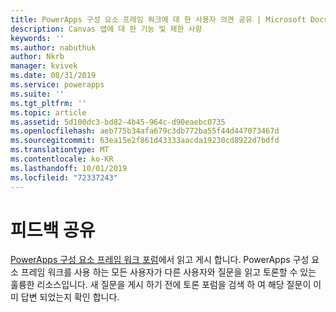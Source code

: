 ```yaml
---
title: PowerApps 구성 요소 프레임 워크에 대 한 사용자 의견 공유 | Microsoft Docs
description: Canvas 앱에 대 한 기능 및 제한 사항
keywords: ''
ms.author: nabuthuk
author: Nkrb
manager: kvivek
ms.date: 08/31/2019
ms.service: powerapps
ms.suite: ''
ms.tgt_pltfrm: ''
ms.topic: article
ms.assetid: 5d100dc3-bd82-4b45-964c-d90eaebc0735
ms.openlocfilehash: aeb775b34afa679c3db772ba55f44d447073467d
ms.sourcegitcommit: 63ea15e2f861d43333aacda19230cd8922d7bdfd
ms.translationtype: MT
ms.contentlocale: ko-KR
ms.lasthandoff: 10/01/2019
ms.locfileid: "72337243"
---
```

# <a name="share-your-feedback"></a>피드백 공유

[PowerApps 구성 요소 프레임 워크 포럼](https://powerusers.microsoft.com/t5/PowerApps-Component-Framework/bd-p/pa_component_framework)에서 읽고 게시 합니다. PowerApps 구성 요소 프레임 워크를 사용 하는 모든 사용자가 다른 사용자와 질문을 읽고 토론할 수 있는 훌륭한 리소스입니다. 새 질문을 게시 하기 전에 토론 포럼을 검색 하 여 해당 질문이 이미 답변 되었는지 확인 합니다.
